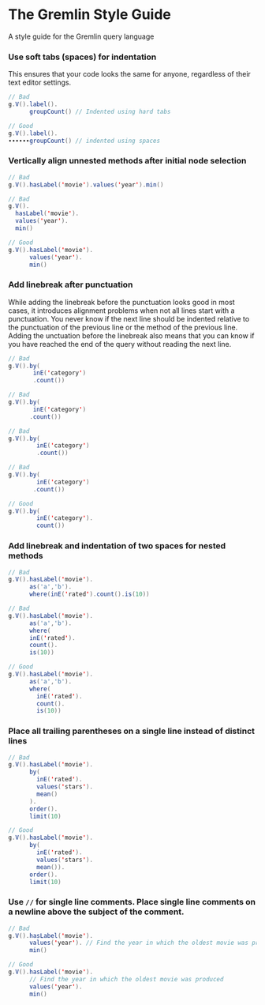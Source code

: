 

# The Gremlin Style Guide
A style guide for the Gremlin query language

### Use soft tabs (spaces) for indentation
This ensures that your code looks the same for anyone, regardless of their text editor settings.
```Java
// Bad
g.V().label().
      groupCount() // Indented using hard tabs

// Good
g.V().label().
∙∙∙∙∙∙groupCount() // indented using spaces
```

### Vertically align unnested methods after initial node selection
```Java
// Bad
g.V().hasLabel('movie').values('year').min()

// Bad
g.V().
  hasLabel('movie').
  values('year').
  min()

// Good
g.V().hasLabel('movie').
      values('year').
      min()
```

### Add linebreak after punctuation
While adding the linebreak before the punctuation looks good in most cases, it introduces alignment problems when not all lines start with a punctuation. You never know if the next line should be indented relative to the punctuation of the previous line or the method of the previous line. Adding the unctuation before the linebreak also means that you can know if you have reached the end of the query without reading the next line.
```Java
// Bad
g.V().by(
       inE('category')
       .count())

// Bad
g.V().by(
       inE('category')
      .count())

// Bad
g.V().by(
        inE('category')
        .count())

// Bad
g.V().by(
        inE('category')
       .count())

// Good
g.V().by(
        inE('category').
        count())
```

### Add linebreak and indentation of two spaces for nested methods
```Java
// Bad
g.V().hasLabel('movie').
      as('a','b').
      where(inE('rated').count().is(10))

// Bad
g.V().hasLabel('movie').
      as('a','b').
      where(
      inE('rated').
      count().
      is(10))

// Good
g.V().hasLabel('movie').
      as('a','b').
      where(
        inE('rated').
        count().
        is(10))
```

### Place all trailing parentheses on a single line instead of distinct lines

```Java
// Bad
g.V().hasLabel('movie').
      by(
        inE('rated').
        values('stars').
        mean()
      ).
      order().
      limit(10)

// Good
g.V().hasLabel('movie').
      by(
        inE('rated').
        values('stars').
        mean()).
      order().
      limit(10)
```

### Use `//` for single line comments. Place single line comments on a newline above the subject of the comment.
```Java
// Bad
g.V().hasLabel('movie').
      values('year'). // Find the year in which the oldest movie was produced
      min()

// Good
g.V().hasLabel('movie').
      // Find the year in which the oldest movie was produced
      values('year').
      min()
```